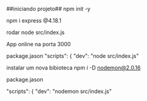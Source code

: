 ##iniciando projeto##
npm init -y

npm i express @4.18.1

rodar 
 node src/index.js

App online na porta 3000

package.jason 
 "scripts": {
    "dev": "node src/index.js"

instalar um nova bibioteca 
npm i -D nodemon@2.0.16


package.jason

"scripts": {
    "dev": "nodemon src/index.js"